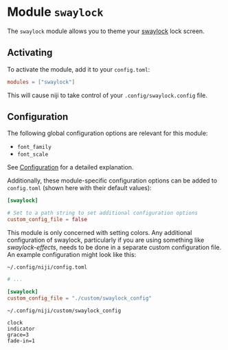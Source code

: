 # Module `swaylock`

The `swaylock` module allows you to theme your [swaylock](https://github.com/swaywm/swaylock)
lock screen.

## Activating

To activate the module, add it to your `config.toml`:

```toml
modules = ["swaylock"]
```

This will cause niji to take control of your `.config/swaylock.config` file.

## Configuration

The following global configuration options are relevant for this module:

- `font_family`
- `font_scale`

See [Configuration](../configuration.md#global-options) for a detailed explanation.

Additionally, these module-specific configuration options can be added to `config.toml` (shown
here with their default values):

```toml
[swaylock]

# Set to a path string to set additional configuration options
custom_config_file = false
```

This module is only concerned with setting colors. Any additional configuration of
swaylock, particularly if you are using something like _swaylock-effects_, needs to be
done in a separate custom configuration file. An example configuration might look like this:

`~/.config/niji/config.toml`

```toml
# ...

[swaylock]
custom_config_file = "./custom/swaylock_config"
```

`~/.config/niji/custom/swaylock_config`

```
clock
indicator
grace=3
fade-in=1
```
